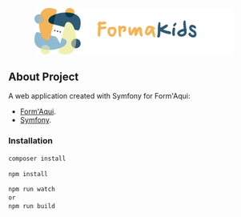 <p align="center"><img src="https://github.com/Manuriq/formaqui/blob/master/public/build/images/logo.svg" width="400"></p>


## About Project

A web application created with Symfony for Form'Aqui:

- [Form'Aqui](https://formaqui.fr//).
- [Symfony](https://symfony.com/).

### Installation

```bash
composer install
```

```bash
npm install
```

```bash
npm run watch
or
npm run build
```
